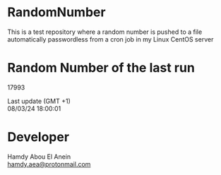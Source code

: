# RandomNumber    
This is a test repository where a random number is pushed to a file automatically passwordless from a cron job in my Linux CentOS server    
# Random Number of the last run   
17993
      
Last update (GMT +1)    
08/03/24 18:00:01
# Developer    
Hamdy Abou El Anein   
hamdy.aea@protonmail.com
